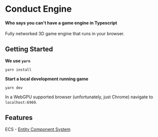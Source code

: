 # Conduct Engine

#### Who says you can't have a game engine in Typescript

Fully networked 3D game engine that runs in your browser.

## Getting Started

**We use `yarn`**
```shell
yarn install
```

**Start a local development running game**
```shell
yarn dev
```

In a WebGPU supported browser (unfortunately, just Chrome) navigate to `localhost:6969`.

## Features

ECS - [Entity Component System](src/conduct-ecs/README.md)